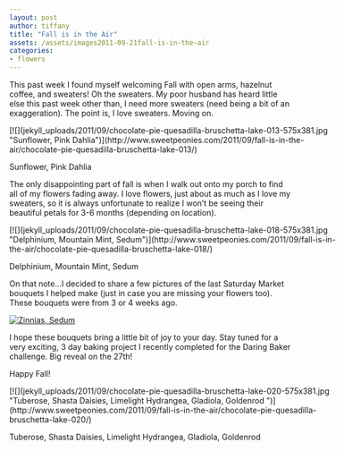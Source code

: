 ```yaml
---
layout: post
author: tiffany
title: "Fall is in the Air"
assets: /assets/images2011-09-21fall-is-in-the-air
categories: 
- flowers
---
```


This past week I found myself welcoming Fall with open arms, hazelnut coffee, and sweaters! Oh the sweaters. My poor husband has heard little else this past week other than, I need more sweaters (need being a bit of an exaggeration). The point is, I love sweaters. Moving on.

<div id="attachment_2219" style="width: 585px" class="wp-caption aligncenter">[![](jekyll_uploads/2011/09/chocolate-pie-quesadilla-bruschetta-lake-013-575x381.jpg "Sunflower, Pink Dahlia")](http://www.sweetpeonies.com/2011/09/fall-is-in-the-air/chocolate-pie-quesadilla-bruschetta-lake-013/)

Sunflower, Pink Dahlia

</div>

The only disappointing part of fall is when I walk out onto my porch to find all of my flowers fading away. I love flowers, just about as much as I love my sweaters, so it is always unfortunate to realize I won’t be seeing their beautiful petals for 3-6 months (depending on location).

<div id="attachment_2220" style="width: 585px" class="wp-caption aligncenter">[![](jekyll_uploads/2011/09/chocolate-pie-quesadilla-bruschetta-lake-018-575x381.jpg "Delphinium, Mountain Mint, Sedum")](http://www.sweetpeonies.com/2011/09/fall-is-in-the-air/chocolate-pie-quesadilla-bruschetta-lake-018/)

Delphinium, Mountain Mint, Sedum

</div>

On that note…I decided to share a few pictures of the last Saturday Market bouquets I helped make (just in case you are missing your flowers too). These bouquets were from 3 or 4 weeks ago.

[![](jekyll_uploads/2011/09/chocolate-pie-quesadilla-bruschetta-lake-026-575x381.jpg "Zinnias, Sedum")](http://www.sweetpeonies.com/2011/09/fall-is-in-the-air/chocolate-pie-quesadilla-bruschetta-lake-026/)

I hope these bouquets bring a little bit of joy to your day. Stay tuned for a very exciting, 3 day baking project I recently completed for the Daring Baker challenge. Big reveal on the 27th!

Happy Fall!

<div id="attachment_2221" style="width: 585px" class="wp-caption aligncenter">[![](jekyll_uploads/2011/09/chocolate-pie-quesadilla-bruschetta-lake-020-575x381.jpg "Tuberose, Shasta Daisies, Limelight Hydrangea, Gladiola, Goldenrod ")](http://www.sweetpeonies.com/2011/09/fall-is-in-the-air/chocolate-pie-quesadilla-bruschetta-lake-020/)

Tuberose, Shasta Daisies, Limelight Hydrangea, Gladiola, Goldenrod

</div>